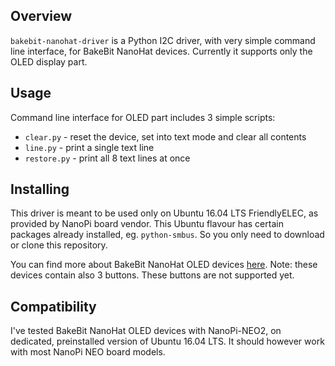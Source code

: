 ## Overview

`bakebit-nanohat-driver` is a Python I2C driver, with very simple command line interface, for BakeBit NanoHat devices. Currently it supports only the OLED display part.

## Usage

Command line interface for OLED part includes 3 simple scripts:
- `clear.py` - reset the device, set into text mode and clear all contents
- `line.py` - print a single text line
- `restore.py` - print all 8 text lines at once

## Installing

This driver is meant to be used only on Ubuntu 16.04 LTS FriendlyELEC, as provided by NanoPi board vendor. This Ubuntu flavour has certain packages already installed, eg. `python-smbus`. So you only need to download or clone this repository.

You can find more about BakeBit NanoHat OLED devices [here](http://wiki.friendlyarm.com/wiki/index.php/NanoHat_OLED). Note: these devices contain also 3 buttons. These buttons are not supported yet.

## Compatibility

I've tested BakeBit NanoHat OLED devices with NanoPi-NEO2, on dedicated, preinstalled version of Ubuntu 16.04 LTS. It should however work with most NanoPi NEO board models.
